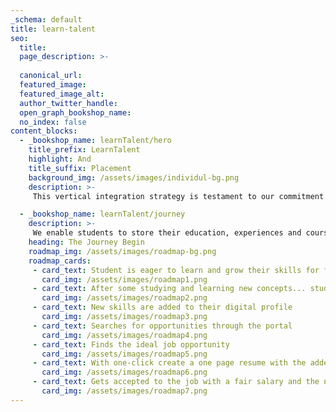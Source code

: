 ```yaml
---
_schema: default
title: learn-talent
seo:
  title: 
  page_description: >-
   
  canonical_url:
  featured_image:
  featured_image_alt: 
  author_twitter_handle:
  open_graph_bookshop_name: 
  no_index: false
content_blocks:
  - _bookshop_name: learnTalent/hero
    title_prefix: LearnTalent
    highlight: And
    title_suffix: Placement
    background_img: /assets/images/individul-bg.png
    description: >-
     This vertical integration strategy is testament to our commitment to empowering the future generation and bridging the gap between disadvantaged communities and high-income opportunities.

  - _bookshop_name: learnTalent/journey
    description: >-
     We enable students to store their education, experiences and courses through our platform and with AI, generate a perfect one page resume to apply for jobs
    heading: The Journey Begin
    roadmap_img: /assets/images/roadmap-bg.png
    roadmap_cards: 
     - card_text: Student is eager to learn and grow their skills for future jobs. Hop in LearnAI Academy website and find a course
       card_img: /assets/images/roadmap1.png
     - card_text: After some studying and learning new concepts... student gets a diploma
       card_img: /assets/images/roadmap2.png
     - card_text: New skills are added to their digital profile
       card_img: /assets/images/roadmap3.png
     - card_text: Searches for opportunities through the portal
       card_img: /assets/images/roadmap4.png
     - card_text: Finds the ideal job opportunity
       card_img: /assets/images/roadmap5.png
     - card_text: With one-click create a one page resume with the added skills
       card_img: /assets/images/roadmap6.png
     - card_text: Gets accepted to the job with a fair salary and the necessary skills to succeed
       card_img: /assets/images/roadmap7.png
---
```

